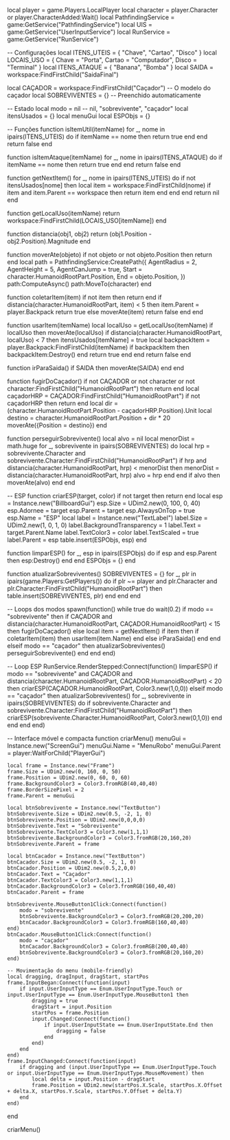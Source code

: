 local player = game.Players.LocalPlayer
local character = player.Character or player.CharacterAdded:Wait()
local PathfindingService = game:GetService("PathfindingService")
local UIS = game:GetService("UserInputService")
local RunService = game:GetService("RunService")

-- Configurações
local ITENS_UTEIS = { "Chave", "Cartao", "Disco" }
local LOCAIS_USO = { Chave = "Porta", Cartao = "Computador", Disco = "Terminal" }
local ITENS_ATAQUE = { "Banana", "Bomba" }
local SAIDA = workspace:FindFirstChild("SaidaFinal")

local CAÇADOR = workspace:FindFirstChild("Caçador") -- O modelo do caçador
local SOBREVIVENTES = {} -- Preenchido automaticamente

-- Estado
local modo = nil -- nil, "sobrevivente", "caçador"
local itensUsados = {}
local menuGui
local ESPObjs = {}

-- Funções
function isItemUtil(itemName)
    for _, nome in ipairs(ITENS_UTEIS) do
        if itemName == nome then return true end
    end
    return false
end

function isItemAtaque(itemName)
    for _, nome in ipairs(ITENS_ATAQUE) do
        if itemName == nome then return true end
    end
    return false
end

function getNextItem()
    for _, nome in ipairs(ITENS_UTEIS) do
        if not itensUsados[nome] then
            local item = workspace:FindFirstChild(nome)
            if item and item.Parent == workspace then
                return item
            end
        end
    end
    return nil
end

function getLocalUso(itemName)
    return workspace:FindFirstChild(LOCAIS_USO[itemName])
end

function distancia(obj1, obj2)
    return (obj1.Position - obj2.Position).Magnitude
end

function moverAte(objeto)
    if not objeto or not objeto.Position then return end
    local path = PathfindingService:CreatePath({
        AgentRadius = 2,
        AgentHeight = 5,
        AgentCanJump = true,
        Start = character.HumanoidRootPart.Position,
        End = objeto.Position,
    })
    path:ComputeAsync()
    path:MoveTo(character)
end

function coletarItem(item)
    if not item then return end
    if distancia(character.HumanoidRootPart, item) < 5 then
        item.Parent = player.Backpack
        return true
    else
        moverAte(item)
        return false
    end
end

function usarItem(itemName)
    local localUso = getLocalUso(itemName)
    if localUso then
        moverAte(localUso)
        if distancia(character.HumanoidRootPart, localUso) < 7 then
            itensUsados[itemName] = true
            local backpackItem = player.Backpack:FindFirstChild(itemName)
            if backpackItem then
                backpackItem:Destroy()
            end
            return true
        end
    end
    return false
end

function irParaSaida()
    if SAIDA then
        moverAte(SAIDA)
    end
end

function fugirDoCaçador()
    if not CAÇADOR or not character or not character:FindFirstChild("HumanoidRootPart") then return end
    local caçadorHRP = CAÇADOR:FindFirstChild("HumanoidRootPart")
    if not caçadorHRP then return end
    local dir = (character.HumanoidRootPart.Position - caçadorHRP.Position).Unit
    local destino = character.HumanoidRootPart.Position + dir * 20
    moverAte({Position = destino})
end

function perseguirSobrevivente()
    local alvo = nil
    local menorDist = math.huge
    for _, sobrevivente in ipairs(SOBREVIVENTES) do
        local hrp = sobrevivente.Character and sobrevivente.Character:FindFirstChild("HumanoidRootPart")
        if hrp and distancia(character.HumanoidRootPart, hrp) < menorDist then
            menorDist = distancia(character.HumanoidRootPart, hrp)
            alvo = hrp
        end
    end
    if alvo then moverAte(alvo) end
end

-- ESP
function criarESP(target, color)
    if not target then return end
    local esp = Instance.new("BillboardGui")
    esp.Size = UDim2.new(0, 100, 0, 40)
    esp.Adornee = target
    esp.Parent = target
    esp.AlwaysOnTop = true
    esp.Name = "ESP"
    local label = Instance.new("TextLabel")
    label.Size = UDim2.new(1, 0, 1, 0)
    label.BackgroundTransparency = 1
    label.Text = target.Parent.Name
    label.TextColor3 = color
    label.TextScaled = true
    label.Parent = esp
    table.insert(ESPObjs, esp)
end

function limparESP()
    for _, esp in ipairs(ESPObjs) do
        if esp and esp.Parent then
            esp:Destroy()
        end
    end
    ESPObjs = {}
end

function atualizarSobreviventes()
    SOBREVIVENTES = {}
    for _, plr in ipairs(game.Players:GetPlayers()) do
        if plr ~= player and plr.Character and plr.Character:FindFirstChild("HumanoidRootPart") then
            table.insert(SOBREVIVENTES, plr)
        end
    end
end

-- Loops dos modos
spawn(function()
    while true do
        wait(0.2)
        if modo == "sobrevivente" then
            if CAÇADOR and distancia(character.HumanoidRootPart, CAÇADOR.HumanoidRootPart) < 15 then
                fugirDoCaçador()
            else
                local item = getNextItem()
                if item then
                    if coletarItem(item) then
                        usarItem(item.Name)
                    end
                else
                    irParaSaida()
                end
            end
        elseif modo == "caçador" then
            atualizarSobreviventes()
            perseguirSobrevivente()
        end
    end
end)

-- Loop ESP
RunService.RenderStepped:Connect(function()
    limparESP()
    if modo == "sobrevivente" and CAÇADOR and distancia(character.HumanoidRootPart, CAÇADOR.HumanoidRootPart) < 20 then
        criarESP(CAÇADOR.HumanoidRootPart, Color3.new(1,0,0))
    elseif modo == "caçador" then
        atualizarSobreviventes()
        for _, sobrevivente in ipairs(SOBREVIVENTES) do
            if sobrevivente.Character and sobrevivente.Character:FindFirstChild("HumanoidRootPart") then
                criarESP(sobrevivente.Character.HumanoidRootPart, Color3.new(0,1,0))
            end
        end
    end
end)

-- Interface móvel e compacta
function criarMenu()
    menuGui = Instance.new("ScreenGui")
    menuGui.Name = "MenuRobo"
    menuGui.Parent = player:WaitForChild("PlayerGui")

    local frame = Instance.new("Frame")
    frame.Size = UDim2.new(0, 160, 0, 50)
    frame.Position = UDim2.new(0, 60, 0, 60)
    frame.BackgroundColor3 = Color3.fromRGB(40,40,40)
    frame.BorderSizePixel = 2
    frame.Parent = menuGui

    local btnSobrevivente = Instance.new("TextButton")
    btnSobrevivente.Size = UDim2.new(0.5, -2, 1, 0)
    btnSobrevivente.Position = UDim2.new(0,0,0,0)
    btnSobrevivente.Text = "Sobrevivente"
    btnSobrevivente.TextColor3 = Color3.new(1,1,1)
    btnSobrevivente.BackgroundColor3 = Color3.fromRGB(20,160,20)
    btnSobrevivente.Parent = frame

    local btnCacador = Instance.new("TextButton")
    btnCacador.Size = UDim2.new(0.5, -2, 1, 0)
    btnCacador.Position = UDim2.new(0.5,2,0,0)
    btnCacador.Text = "Caçador"
    btnCacador.TextColor3 = Color3.new(1,1,1)
    btnCacador.BackgroundColor3 = Color3.fromRGB(160,40,40)
    btnCacador.Parent = frame

    btnSobrevivente.MouseButton1Click:Connect(function()
        modo = "sobrevivente"
        btnSobrevivente.BackgroundColor3 = Color3.fromRGB(20,200,20)
        btnCacador.BackgroundColor3 = Color3.fromRGB(160,40,40)
    end)
    btnCacador.MouseButton1Click:Connect(function()
        modo = "caçador"
        btnCacador.BackgroundColor3 = Color3.fromRGB(200,40,40)
        btnSobrevivente.BackgroundColor3 = Color3.fromRGB(20,160,20)
    end)

    -- Movimentação do menu (mobile-friendly)
    local dragging, dragInput, dragStart, startPos
    frame.InputBegan:Connect(function(input)
        if input.UserInputType == Enum.UserInputType.Touch or input.UserInputType == Enum.UserInputType.MouseButton1 then
            dragging = true
            dragStart = input.Position
            startPos = frame.Position
            input.Changed:Connect(function()
                if input.UserInputState == Enum.UserInputState.End then
                    dragging = false
                end
            end)
        end
    end)
    frame.InputChanged:Connect(function(input)
        if dragging and (input.UserInputType == Enum.UserInputType.Touch or input.UserInputType == Enum.UserInputType.MouseMovement) then
            local delta = input.Position - dragStart
            frame.Position = UDim2.new(startPos.X.Scale, startPos.X.Offset + delta.X, startPos.Y.Scale, startPos.Y.Offset + delta.Y)
        end
    end)
end

criarMenu()
